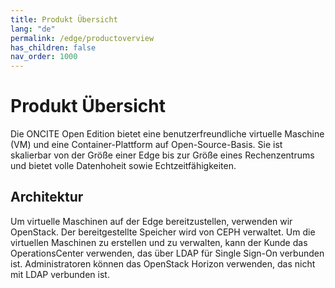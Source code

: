```yaml
---
title: Produkt Übersicht
lang: "de"
permalink: /edge/productoverview
has_children: false
nav_order: 1000
---
```


# Produkt Übersicht

Die ONCITE Open Edition bietet eine benutzerfreundliche virtuelle Maschine (VM) und eine Container-Plattform auf Open-Source-Basis. Sie ist skalierbar von der Größe einer Edge bis zur Größe eines Rechenzentrums und bietet volle Datenhoheit sowie Echtzeitfähigkeiten.

## Architektur

Um virtuelle Maschinen auf der Edge bereitzustellen, verwenden wir OpenStack. Der bereitgestellte Speicher wird von CEPH verwaltet.
Um die virtuellen Maschinen zu erstellen und zu verwalten, kann der Kunde das OperationsCenter verwenden, das über LDAP für Single Sign-On verbunden ist.
    Administratoren können das OpenStack Horizon verwenden, das nicht mit LDAP verbunden ist.
